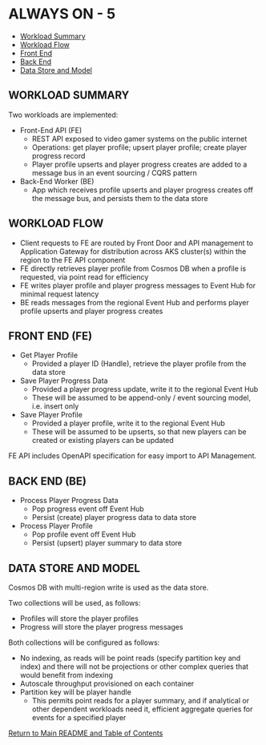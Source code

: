 # ALWAYS ON - 5

<!-- TOC -->
- [Workload Summary](#workload-summary)
- [Workload Flow](#workload-flow)
- [Front End](#front-end-fe)
- [Back End](#back-end-be)
- [Data Store and Model](#data-store-and-model)
<!-- /TOC -->

## WORKLOAD SUMMARY

Two workloads are implemented:

- Front-End API (FE)
  - REST API exposed to video gamer systems on the public internet
  - Operations: get player profile; upsert player profile; create player progress record
  - Player profile upserts and player progress creates are added to a message bus in an event sourcing / CQRS pattern
- Back-End Worker (BE)
  - App which receives profile upserts and player progress creates off the message bus, and persists them to the data store

## WORKLOAD FLOW

- Client requests to FE are routed by Front Door and API management to Application Gateway for distribution across AKS cluster(s) within the region to the FE API component
- FE directly retrieves player profile from Cosmos DB when a profile is requested, via point read for efficiency
- FE writes player profile and player progress messages to Event Hub for minimal request latency
- BE reads messages from the regional Event Hub and performs player profile upserts and player progress creates

## FRONT END (FE)

- Get Player Profile
  - Provided a player ID (Handle), retrieve the player profile from the data store
- Save Player Progress Data
  - Provided a player progress update, write it to the regional Event Hub
  - These will be assumed to be append-only / event sourcing model, i.e. insert only
- Save Player Profile
  - Provided a player profile, write it to the regional Event Hub
  - These will be assumed to be upserts, so that new players can be created or existing players can be updated

FE API includes OpenAPI specification for easy import to API Management.

## BACK END (BE)

- Process Player Progress Data
  - Pop progress event off Event Hub
  - Persist (create) player progress data to data store
- Process Player Profile
  - Pop profile event off Event Hub
  - Persist (upsert) player summary to data store

## DATA STORE AND MODEL

Cosmos DB with multi-region write is used as the data store.

Two collections will be used, as follows:

- Profiles will store the player profiles
- Progress will store the player progress messages

Both collections will be configured as follows:

- No indexing, as reads will be point reads (specify partition key and index) and there will not be projections or other complex queries that would benefit from indexing
- Autoscale throughput provisioned on each container
- Partition key will be player handle
  - This permits point reads for a player summary, and if analytical or other dependent workloads need it, efficient aggregate queries for events for a specified player

[Return to Main README and Table of Contents](../../README.md)